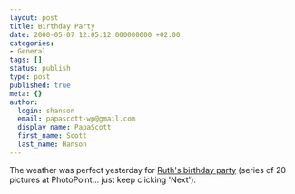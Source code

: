 ```yaml
---
layout: post
title: Birthday Party
date: 2000-05-07 12:05:12.000000000 +02:00
categories:
- General
tags: []
status: publish
type: post
published: true
meta: {}
author:
  login: shanson
  email: papascott-wp@gmail.com
  display_name: PapaScott
  first_name: Scott
  last_name: Hanson
---
```

<p>The weather was perfect yesterday for <a href="http://albums.photopoint.com/j/ViewPhoto?u=185392&a=5943329&p=20783318">Ruth's birthday party</a> (series of 20 pictures at PhotoPoint... just keep clicking 'Next').</p>
